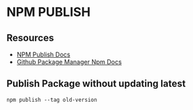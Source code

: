 # NPM PUBLISH

## Resources

- [NPM Publish Docs](https://docs.npmjs.com/cli/v8/commands/npm-publish)
- [Github Package Manager Npm Docs](https://docs.github.com/en/packages/working-with-a-github-packages-registry/working-with-the-npm-registry#publishing-a-package)

## Publish Package without updating latest

```console
npm publish --tag old-version
```
